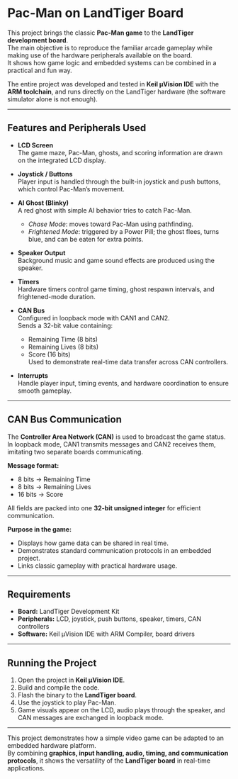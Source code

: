 # Pac-Man on LandTiger Board

This project brings the classic **Pac-Man game** to the **LandTiger development board**.  
The main objective is to reproduce the familiar arcade gameplay while making use of the hardware peripherals available on the board.  
It shows how game logic and embedded systems can be combined in a practical and fun way.

The entire project was developed and tested in **Keil µVision IDE** with the **ARM toolchain**, and runs directly on the LandTiger hardware (the software simulator alone is not enough).

---

## Features and Peripherals Used

- **LCD Screen**  
  The game maze, Pac-Man, ghosts, and scoring information are drawn on the integrated LCD display.  

- **Joystick / Buttons**  
  Player input is handled through the built-in joystick and push buttons, which control Pac-Man’s movement.  

- **AI Ghost (Blinky)**  
  A red ghost with simple AI behavior tries to catch Pac-Man.  
  - *Chase Mode*: moves toward Pac-Man using pathfinding.  
  - *Frightened Mode*: triggered by a Power Pill; the ghost flees, turns blue, and can be eaten for extra points.  

- **Speaker Output**  
  Background music and game sound effects are produced using the speaker.  

- **Timers**  
  Hardware timers control game timing, ghost respawn intervals, and frightened-mode duration.  

- **CAN Bus**  
  Configured in loopback mode with CAN1 and CAN2.  
  Sends a 32-bit value containing:  
  - Remaining Time (8 bits)  
  - Remaining Lives (8 bits)  
  - Score (16 bits)  
  Used to demonstrate real-time data transfer across CAN controllers.  

- **Interrupts**  
  Handle player input, timing events, and hardware coordination to ensure smooth gameplay.  

---

## CAN Bus Communication

The **Controller Area Network (CAN)** is used to broadcast the game status.  
In loopback mode, CAN1 transmits messages and CAN2 receives them, imitating two separate boards communicating.  

**Message format:**
- 8 bits → Remaining Time  
- 8 bits → Remaining Lives  
- 16 bits → Score  

All fields are packed into one **32-bit unsigned integer** for efficient communication.  

**Purpose in the game:**
- Displays how game data can be shared in real time.  
- Demonstrates standard communication protocols in an embedded project.  
- Links classic gameplay with practical hardware usage.  

---

## Requirements

- **Board:** LandTiger Development Kit  
- **Peripherals:** LCD, joystick, push buttons, speaker, timers, CAN controllers  
- **Software:** Keil µVision IDE with ARM Compiler, board drivers  

---

## Running the Project

1. Open the project in **Keil µVision IDE**.  
2. Build and compile the code.  
3. Flash the binary to the **LandTiger board**.  
4. Use the joystick to play Pac-Man.  
5. Game visuals appear on the LCD, audio plays through the speaker, and CAN messages are exchanged in loopback mode.  

---

This project demonstrates how a simple video game can be adapted to an embedded hardware platform.  
By combining **graphics, input handling, audio, timing, and communication protocols**, it shows the versatility of the **LandTiger board** in real-time applications.

